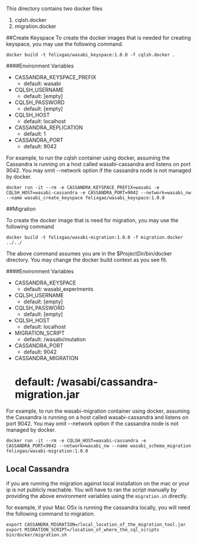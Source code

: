 This directory contains two docker files
1. cqlsh.docker
2. migration.docker

##Create Keyspace
To create the docker images that is needed for creating keyspace, you may use the following command.

```
docker build -t felixgao/wasabi_keyspace:1.0.0 -f cqlsh.docker .
```

####Environment Variables
- CASSANDRA_KEYSPACE_PREFIX
    * default: wasabi
- CQLSH_USERNAME
    * default: [empty]
- CQLSH_PASSWORD
    * default: [empty]
- CQLSH_HOST
    * default: localhost
- CASSANDRA_REPLICATION
    * default: 1
- CASSANDRA_PORT
    * default: 9042

For example, to run the cqlsh container using docker, assuming the Cassandra is running on a host called wasabi-cassandra and listens on port 9042.  You may omit --network option if the cassandra node is not managed by docker.
```
docker run -it --rm -e CASSANDRA_KEYSPACE_PREFIX=wasabi -e CQLSH_HOST=wasabi-cassandra -e CASSANDRA_PORT=9042 --network=wasabi_nw --name wasabi_create_keyspace felixgao/wasabi_keyspace:1.0.0
```


##Migration
 
 To create the docker image that is need for migration, you may use the following command
 ```
 docker build -t felixgao/wasabi-migration:1.0.0 -f migration.docker ../../
 ```
 The above command assumes you are in the $ProjectDir/bin/docker directory.  You may change the docker build context as you see fit.
 
 ####Environment Variables
 - CASSANDRA_KEYSPACE
     * default: wasabi_experiments
 - CQLSH_USERNAME
     * default: [empty]
 - CQLSH_PASSWORD
     * default: [empty]
 - CQLSH_HOST
     * default: localhost
 - MIGRATION_SCRIPT
     * default: /wasabi/mutation
 - CASSANDRA_PORT
     * default: 9042
 - CASSANDRA_MIGRATION
     # default: /wasabi/cassandra-migration.jar
 
 For example, to run the wasabi-migration container using docker, assuming the Cassandra is running on a host called wasabi-cassandra and listens on port 9042.  You may omit --network option if the cassandra node is not managed by docker.
 ```
 docker run -it --rm -e CQLSH_HOST=wasabi-cassandra -e CASSANDRA_PORT=9042 --network=wasabi_nw --name wasabi_schema_migration felixgao/wasabi-migration:1.0.0
 ```
 
## Local Cassandra

if you are running the migration against local installation on the mac or your ip is not publicly reachable.  You will have to ran the script manually by providing the above environment variables using the ```migration.sh``` directly.

for example, if your Mac OSx is running the cassandra locally, you will need the following command to migration.

```
export CASSANDRA_MIGRATION=/local_location_of_the_migration_tool.jar
export MIGRATION_SCRIPT=/location_of_where_the_cql_scripts
bin/docker/migration.sh
```